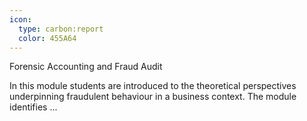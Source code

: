 ```yaml
---
icon:
  type: carbon:report
  color: 455A64
---
```

Forensic Accounting and Fraud Audit

In this module students are introduced to the theoretical perspectives underpinning fraudulent behaviour in a business context. The module identifies  ... 
